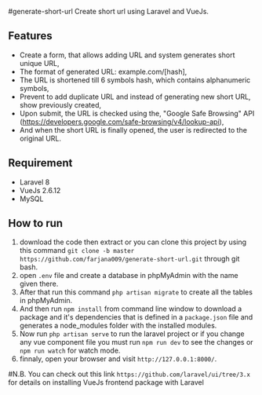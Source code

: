 #generate-short-url
Create short url using Laravel and VueJs.


Features
---
* Create a form, that allows adding URL and system generates short unique URL,
* The format of generated URL: example.com/[hash],
* The URL is shortened till 6 symbols hash, which contains alphanumeric symbols,
* Prevent to add duplicate URL and instead of generating new short URL, show previously created,
* Upon submit, the URL is checked using the, "Google Safe Browsing" API
(https://developers.google.com/safe-browsing/v4/lookup-api),
* And when the short URL is finally opened, the user is redirected to the original URL.


Requirement
---
* Laravel 8
* VueJs 2.6.12
* MySQL


How to run
---
1. download the code then extract or you can clone this project by using this command `git clone -b master  https://github.com/farjana009/generate-short-url.git` through git bash.
2. open `.env` file and create a database in phpMyAdmin with the name given there.
3. After that run this command `php artisan migrate` to create all the tables in phpMyAdmin.
4. And then run `npm install` from command line window to download a package and it's dependencies that is defined in a `package.json` file and generates a node_modules folder with the installed modules.
5. Now run `php artisan serve` to run the laravel project or if you change any vue component file you must run `npm run dev` to see the changes or `npm run watch` for watch mode.
6. finnaly, open your browser and visit `http://127.0.0.1:8000/`.

#N.B.
You can check out this link `https://github.com/laravel/ui/tree/3.x` for details on installing VueJs frontend package with Laravel